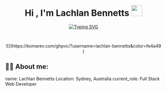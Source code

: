 <h1 align="center">Hi , I'm Lachlan Bennetts <img src="https://media.giphy.com/media/hvRJCLFzcasrR4ia7z/giphy.gif" width="35"></h1>

<p align="center">
  <a href="https://git.io/typing-svg"><img src="https://readme-typing-svg.demolab.com?font=Rubik+Vinyl&weight=600&pause=1000&color=FE4A49&center=true&vCenter=true&width=435&lines=Le+Wagon+Full+Stack+Graduate;Passionate+Programmer+interested+in+exciting+new+projects!" alt="Typing SVG" /></a>
</p>

<br>

<p align="center"> 
	![](https://komarev.com/ghpvc/?username=lachlan-bennetts&color=fe4a49 )
</p>


## :sassy_man:  About me:
name: Lachlan Bennetts
Location: Sydney, Australia
current_role: Full Stack Web Developer


